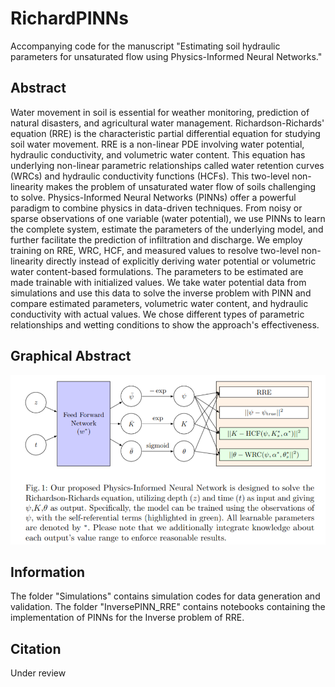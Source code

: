 # RichardPINNs

Accompanying code for the manuscript "Estimating soil hydraulic parameters for unsaturated flow using Physics-Informed Neural Networks."


## Abstract

Water movement in soil is essential for weather monitoring, prediction of natural disasters, and agricultural water management. Richardson-Richards' equation (RRE) is the characteristic partial differential equation for studying soil water movement.
RRE is a non-linear PDE involving water potential, hydraulic conductivity, and volumetric water content.
This equation has underlying non-linear parametric relationships called water retention curves (WRCs) and hydraulic conductivity functions (HCFs).
This two-level non-linearity makes the problem of unsaturated water flow of soils challenging to solve. Physics-Informed Neural Networks (PINNs) offer a powerful paradigm to combine physics in data-driven techniques.
From noisy or sparse observations of one variable (water potential), we use PINNs to learn the complete system, estimate the parameters of the underlying model, and further facilitate the prediction of infiltration and discharge.
We employ training on RRE, WRC, HCF, and measured values to resolve two-level non-linearity directly instead of explicitly deriving water potential or volumetric water content-based formulations. 
The parameters to be estimated are made trainable with initialized values.
We take water potential data from simulations and use this data to solve the inverse problem with PINN and compare estimated parameters, volumetric water content, and hydraulic conductivity with actual values.
We chose different types of parametric relationships and wetting conditions to show the approach's effectiveness. 


## Graphical Abstract


![](./InversePINN_RRE/GA.png.png)


## Information

The folder "Simulations" contains simulation codes for data generation and validation. 
The folder "InversePINN_RRE" contains notebooks containing the implementation of PINNs for the Inverse problem of RRE.  


## Citation
Under review
